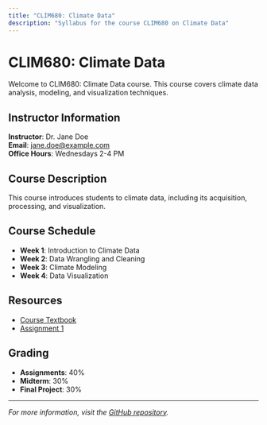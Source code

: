 ```yaml
---
title: "CLIM680: Climate Data"
description: "Syllabus for the course CLIM680 on Climate Data"
---
```


# CLIM680: Climate Data

Welcome to CLIM680: Climate Data course. This course covers climate data analysis, modeling, and visualization techniques.

## Instructor Information
**Instructor**: Dr. Jane Doe  
**Email**: jane.doe@example.com  
**Office Hours**: Wednesdays 2-4 PM  

## Course Description
This course introduces students to climate data, including its acquisition, processing, and visualization.

## Course Schedule
- **Week 1**: Introduction to Climate Data
- **Week 2**: Data Wrangling and Cleaning
- **Week 3**: Climate Modeling
- **Week 4**: Data Visualization

## Resources
- [Course Textbook](https://example.com)
- [Assignment 1](assignments/assignment1.md)

## Grading
- **Assignments**: 40%
- **Midterm**: 30%
- **Final Project**: 30%

---

_For more information, visit the [GitHub repository](https://github.com/username/repo-name)._  
